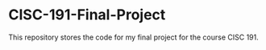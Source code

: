 # CISC-191-Final-Project
This repository stores the code for my final project for the course CISC 191.
